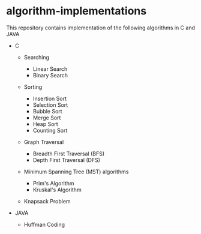 # algorithm-implementations

This repository contains implementation of the following algorithms in C and JAVA

- C
  - Searching
    - Linear Search
    - Binary Search

  - Sorting
    - Insertion Sort
    - Selection Sort
    - Bubble Sort
    - Merge Sort
    - Heap Sort
    - Counting Sort

  - Graph Traversal
    - Breadth First Traversal (BFS)
    - Depth First Traversal (DFS)

  - Minimum Spanning Tree (MST) algorithms
    - Prim's Algorithm
    - Kruskal's Algorithm

  - Knapsack Problem

- JAVA
  - Huffman Coding
